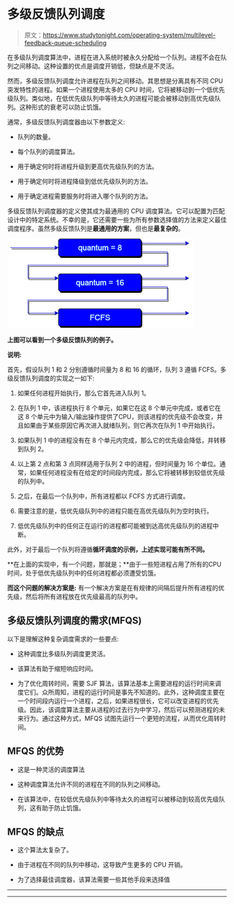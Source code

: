# 多级反馈队列调度

> 原文：<https://www.studytonight.com/operating-system/multilevel-feedback-queue-scheduling>

在多级队列调度算法中，进程在进入系统时被永久分配给一个队列。进程不会在队列之间移动。这种设置的优点是调度开销低，但缺点是不灵活。

然而，多级反馈队列调度允许进程在队列之间移动。其思想是分离具有不同 CPU 突发特性的进程。如果一个进程使用太多的 CPU 时间，它将被移动到一个低优先级队列。类似地，在低优先级队列中等待太久的进程可能会被移动到高优先级队列。这种形式的衰老可以防止饥饿。

通常，多级反馈队列调度器由以下参数定义:

*   队列的数量。

*   每个队列的调度算法。

*   用于确定何时将进程升级到更高优先级队列的方法。

*   用于确定何时将进程降级到低优先级队列的方法。

*   用于确定进程需要服务时将进入哪个队列的方法。

多级反馈队列调度器的定义使其成为最通用的 CPU 调度算法。它可以配置为匹配设计中的特定系统。不幸的是，它还需要一些为所有参数选择值的方法来定义最佳调度程序。虽然多级反馈队列是**最通用的方案**，但也是**最复杂的**。

![Multilevel Feedback Queue Scheduling](img/56c96302bd4abff76b9cb1f526b294d0.png)

**上图可以看到一个多级反馈队列的例子。**

**说明:**

首先，假设队列 1 和 2 分别遵循时间量为 8 和 16 的循环，队列 3 遵循 FCFS。多级反馈队列调度的实现之一如下:

1.  如果任何进程开始执行，那么它首先进入队列 1。

2.  在队列 1 中，该进程执行 8 个单元，如果它在这 8 个单元中完成，或者它在这 8 个单元中为输入/输出操作提供了CPU，则该进程的优先级不会改变，并且如果由于某些原因它再次进入就绪队列，则它再次在队列 1 中开始执行。

3.  如果队列 1 中的进程没有在 8 个单元内完成，那么它的优先级会降低，并转移到队列 2。

4.  以上第 2 点和第 3 点同样适用于队列 2 中的进程，但时间量为 16 个单位。通常，如果任何进程没有在给定的时间段内完成，那么它将被转移到较低优先级的队列中。

5.  之后，在最后一个队列中，所有进程都以 FCFS 方式进行调度。

6.  需要注意的是，低优先级队列中的进程只能在高优先级队列为空时执行。

7.  低优先级队列中的任何正在运行的进程都可能被到达高优先级队列的进程中断。

此外，对于最后一个队列将遵循**循环调度的示例，上述实现可能有所不同。**

**在上面的实现中，有一个问题，那就是；**由于一些短进程占用了所有的CPU时间，处于低优先级队列中的任何进程都必须遭受饥饿。

**而这个问题的解决方案是:**
有一个解决方案是在有规律的间隔后提升所有进程的优先级，然后将所有进程放在优先级最高的队列中。

## 多级反馈队列调度的需求(MFQS)

以下是理解这种复杂调度需求的一些要点:

*   这种调度比多级队列调度更灵活。

*   该算法有助于缩短响应时间。

*   为了优化周转时间，需要 SJF 算法，该算法基本上需要进程的运行时间来调度它们。众所周知，进程的运行时间是事先不知道的。此外，这种调度主要在一个时间段内运行一个进程，之后，如果进程很长，它可以改变进程的优先级。因此，该调度算法主要从进程的过去行为中学习，然后可以预测进程的未来行为。通过这种方式，MFQS 试图先运行一个更短的流程，从而优化周转时间。

## MFQS 的优势

*   这是一种灵活的调度算法

*   这种调度算法允许不同的进程在不同的队列之间移动。

*   在该算法中，在较低优先级队列中等待太久的进程可以被移动到较高优先级队列，这有助于防止饥饿。

## MFQS 的缺点

*   这个算法太复杂了。

*   由于进程在不同的队列中移动，这导致产生更多的 CPU 开销。

*   为了选择最佳调度器，该算法需要一些其他手段来选择值

* * *

* * *